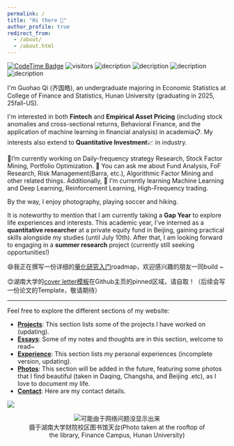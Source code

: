 ```yaml
---
permalink: /
title: "Hi there 👋"
author_profile: true
redirect_from: 
  - /about/
  - /about.html
---
```



<!--Hi there 👋 -->
[![CodeTime Badge](https://img.shields.io/endpoint?style=social&color=222&url=https%3A%2F%2Fapi.codetime.dev%2Fshield%3Fid%3D24355%26project%3D%26in=0)](https://codetime.dev)
 ![visitors](https://visitor-badge.laobi.icu/badge?page_id=Barca0412.Barca0412)
![decription](https://img.shields.io/badge/Language-Python-green)
![decription](https://img.shields.io/badge/Language-R-blue)
![decription](https://img.shields.io/badge/Language-C++-red)
![decription](https://img.shields.io/badge/Language-SAS-white)


I'm Guohao Qi (齐国皓), an undergraduate majoring in Economic Statistics at College of Finance and Statistics, Hunan University (graduating in 2025, 25fall-US). 

I'm interested in both **Fintech** and **Empirical Asset Pricing** (including stock anomalies and cross-sectional returns, Behavioral Finance, and the application of machine learning in financial analysis) in academia📋. My interests also extend to **Quantitative Investment**📈 in industry.

🔭I’m currently working on Daily-frequency strategy Research, Stock Factor Mining, Portfolio Optimization. 💬 You can ask me about Fund Analysis, FoF Research, Risk Management(Barra, etc.), Algorithmic Factor Mining and other related things. Additionally, 🤔 I’m currently learning Machine Learning and Deep Learning, Reinforcement Learning, High-Frequency trading.

By the way, I enjoy photography, playing soccer and hiking. 

It is noteworthy to mention that I am currently taking a **Gap Year** to explore life experiences and interests. This academic year, I've interned as a **quantitative researcher** at a private equity fund in Beijing, gaining practical skills alongside my studies (until July 10th). After that, I am looking forward to engaging in a **summer research** project (currently still seeking opportunities!)


😄我正在撰写一份详细的[量化研究入门](https://github.com/Barca0412/Introduction-to-Quantitative-Finance)roadmap，欢迎感兴趣的朋友一同build ~

😊湖南大学的[cover letter模板](https://github.com/Barca0412/Cover-letter-of-Hunan-University)在Github主页的pinned区域，请自取！（后续会写一份论文的Template，敬请期待）

------

Feel free to explore the different sections of my website:
- [**Projects**](https://barca0412.github.io/publications/): This section lists some of the projects I have worked on (updating).
- [**Essays**](https://barca0412.github.io/talks/): Some of my notes and thoughts are in this section, welcome to read~
- [**Experience**](https://barca0412.github.io/cv/): This section lists my personal experiences (incomplete version, updating).
- [**Photos**](): This section will be added in the future, featuring some photos that I find beautiful (taken in Daqing, Changsha, and Beijing .etc), as I love to document my life.
- [**Contact**](https://barca0412.github.io/markdown/): Here are my contact details.

<!--
. Specifically, during my senior year (the 2023-2024 academic year, during which I am now on a sabbatical), I have opted to take a break from my studies. In pursuit of a deeper exploration of my interests, I have ventured to Beijing to work as a quantitative researcher at a private equity fund for six months (thus far).
-->


<!--
<div align="center">
  <img src="https://github-readme-stats.vercel.app/api?username=Barca0412&height=137" height="150px" />
  <img src="https://github-readme-stats.vercel.app/api/top-langs/?username=Barca0412&layout=compact&height=137" height="150px" />
</div>
-->




<!--
<a href='https://clustrmaps.com/site/1bz9q'  title='Visit tracker'><img src='//clustrmaps.com/map_v2.png?cl=100404&w=a&t=tt&d=iEUrYgysT5QCpm8IlbCWkPQCDw-NajWvqSM-xT4pc6A&co=ffffff&ct=000000'/></a>
-->

<a href='https://clustrmaps.com/site/1bz9q'  title='Visit tracker'><img src='//clustrmaps.com/map_v2.png?cl=080808&w=600&t=tt&d=iEUrYgysT5QCpm8IlbCWkPQCDw-NajWvqSM-xT4pc6A&co=ffffff&ct=808080'/></a>

<!--
<script type='text/javascript' id='clustrmaps' src='//cdn.clustrmaps.com/map_v2.js?cl=100404&w=a&t=tt&d=iEUrYgysT5QCpm8IlbCWkPQCDw-NajWvqSM-xT4pc6A&co=ffffff&ct=000000&cmo=f31010'></script>
-->
<div align="center">
  <figure>
    <img src="https://i.postimg.cc/7LKwZcgb/20240414195424.jpg" alt="可能由于网络问题没显示出来" title="摄于湖南大学财院校区图书馆天台">
    <figcaption>摄于湖南大学财院校区图书馆天台(Photo taken at the rooftop of the library, Finance Campus, Hunan University)</figcaption>
  </figure>
</div>
<!--
📫Email: qgh124430@hnu.edu.cn

📞Wechat: qgh985695077
-->





